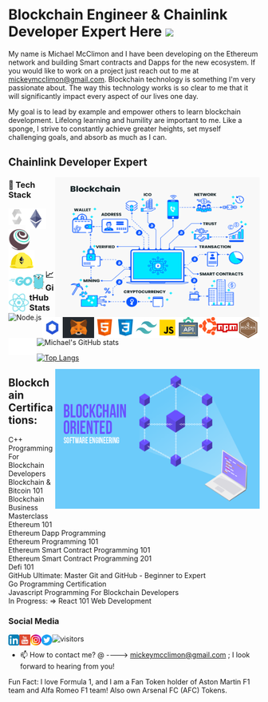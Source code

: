 # Blockchain Engineer & Chainlink Developer Expert Here <img src="https://raw.githubusercontent.com/MartinHeinz/MartinHeinz/master/wave.gif" width="30px">
 My name is Michael McClimon and I have been developing on the Ethereum network and building Smart contracts and Dapps for the new ecosystem. If you would like to work on a project just reach out to me at  mickeymcclimon@gmail.com. Blockchain technology is something I'm very passionate about. The way this technology works is so clear to me that it will significantly impact every aspect of our lives one day.

My goal is to lead by example and empower others to learn blockchain development. Lifelong learning and humility are important to me. Like a sponge, I strive to constantly achieve greater heights, set myself challenging goals, and absorb as much as I can. 
<br/>    
## Chainlink Developer Expert </br>
<img align="right" alt="GIF" src="blockchain-use-cases.png" width="410" height="280" /> 

### 🔨 Tech Stack 

  <a href="https://docs.soliditylang.org/en/v0.8.4/#" target="_blank"> <img src="./solidity.svg" alt="Solidity" align="left" height='34px'/></a>
  <img align="left" alt="Ethereum" height ="42px" src="./Ethereum.png">
  <img align="left" alt="Truffle" height ="42px" src="./truffle.svg">
  <img align="left" alt="Hardhat" height ="42px" src="./hardhat.svg">
  <img align="left" alt="Golang" height ="42px" src="./Golang.png">
  <a href="https://reactjs.org/" target="_blank"><img align="left" alt="React" height ="42px" src="./react.svg"></a>
  <a href="https://nodejs.org" target="_blank"><img align="left" alt="Node.js" height ="42px" src="https://raw.githubusercontent.com/rahul-jha98/github_readme_icons/main/language_and_tools/square/node/node.svg"></a>
  <img align="left" alt="Chainlink" height ="42px" src="./chainlink.png">
  <img align="left" alt="Metamask" height ="42px" src="./metamask2.png">
  <img align="left" alt="HTML5" height ="42px" src="./html.svg">
  <img align="left" alt="CSS3" height ="42px" src="./css.svg">
  <img align="left" alt="Tailwind CSS" height ="42px" src="./tailwindcss.svg">
  <img align="left" alt="JavaScript" height ="42px" src="./javascript.svg">
  <img align="left" alt="REST APIs" height ="42px" src="./api.svg">
  <a href="https://ubuntu.com/" target="_blank"><img src="./ubuntu.svg" alt="Ubuntu" align="left" height='36px'/></a>
<a href="https://www.npmjs.com/" target="_blank"><img src="./npm.svg" alt="npm" align="left" height='42px'/></a>
<a href="https://mochajs.org/" target="_blank"><img src="./mochajs.svg" alt="Mocha" align="left" height='42px'/></a>
  <a href="https://nextjs.org/" target="_blank"> <img src="./nextjs.png" alt="Next.js" align="left" height='34px'/></a>
<br/>
<br/>
<br/>
<br/>
  
<br/>

### 📈 GitHub Stats 
![Michael's GitHub stats](https://github-readme-stats.vercel.app/api?username=michaelmcclimon&theme=chartreuse-dark&show_icons=true)

[![Top Langs](https://github-readme-stats.vercel.app/api/top-langs/?username=michaelmcclimon&theme=tokyonight&show_icons=true&layout=compact)](https://github.com/michaelmcclimon/github-readme-stats)

<img align="right" alt="GIF" src="Blockchain-Oriented-Software-Engineering.png" width="410" height="280" />

## Blockchain Certifications:
C++ Programming For Blockchain Developers<br>
Blockchain & Bitcoin 101<br>
Blockchain Business Masterclass<br>
Ethereum 101<br>
Ethereum Dapp Programming<br>
Ethereum Programming 101<br>
Ethereum Smart Contract Programming 101<br>
Ethereum Smart Contract Programming 201<br>
Defi 101<br>
GitHub Ultimate: Master Git and GitHub - Beginner to Expert<br>
Go Programming Certification<br>
Javascript Programming For Blockchain Developers<br>
In Progress: => React 101 Web Development<br>
 ### Social Media 
<a href="https://www.linkedin.com/in/michael-mcclimon-a949471b7/" target="_blank">
  <img src="./LinkedIn.png" align="left" alt="Michael's LinkedIn" width="22px">
</a>
<a href="https://www.youtube.com/channel/UCc0xgA7ro4dtnxE6PAlJhlg" target="_blank">
  <img src="./youtube.svg" align="left" alt="Michael's YouTube" width="22px">
</a>
<a href="https://www.instagram.com/mickeymcclimon/" target="_blank"> 
  <img src="./Instagram.png" align="left" alt="Michael's Instagram" width="22px">
</a>
<a href="https://twitter.com/McclimonMichael" target="_blank">
  <img src="./Twitter.png" align="left" alt="Michael's Twitter" width="22px">
</a>
 
![visitors](https://page-views.glitch.me/badge?page_id=michaelmcclimon.visitor-badge)

- 📫 How to contact me? @ ----> mickeymcclimon@gmail.com ; I look forward to hearing from you!

Fun Fact: I love Formula 1, and I am a Fan Token holder of Aston Martin F1 team and Alfa Romeo F1 team! 
Also own Arsenal FC (AFC) Tokens.

<!---
michaelmcclimon/michaelmcclimon is a ✨ special ✨ repository because its `README.md` (this file) appears on your GitHub profile.
You can click the Preview link to take a look at your changes.
--->
 
